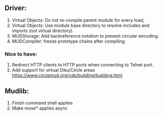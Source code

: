 ﻿
## Driver:
1. Virtual Objects: Do not re-compile parent module for every load;
1. Virtual Objects: Use module base directory to resolve includes and imports (not virtual directory).
1. MUDStorage: Add backreference notation to prevent circular encoding.
1. MUDCompiler: freeze prototype chains after compiling.

### Nice to have:
1. Redirect HTTP clients to HTTP ports when connecting to Telnet port.
1. Add support for virtual Diku/Circle areas https://www.circlemud.org/cdp/building/building.html

## Mudlib:
1. Finish command shell applies
2. Make move* applies async
